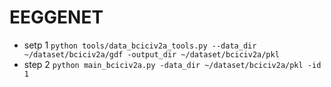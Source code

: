 # EEGGENET
* setp 1
`python tools/data_bciciv2a_tools.py --data_dir ~/dataset/bciciv2a/gdf -output_dir ~/dataset/bciciv2a/pkl`
* step 2
`python main_bciciv2a.py -data_dir ~/dataset/bciciv2a/pkl -id 1`

